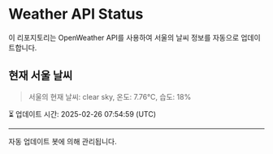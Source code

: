 
# Weather API Status

이 리포지토리는 OpenWeather API를 사용하여 서울의 날씨 정보를 자동으로 업데이트합니다.

## 현재 서울 날씨
> 서울의 현재 날씨: clear sky, 온도: 7.76°C, 습도: 18%

⏳ 업데이트 시간: 2025-02-26 07:54:59 (UTC)

---
자동 업데이트 봇에 의해 관리됩니다.
